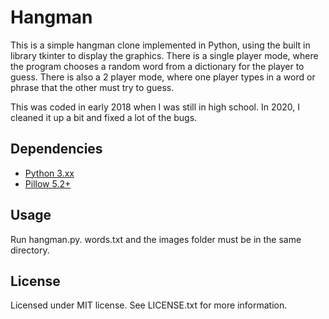 # Hangman

This is a simple hangman clone implemented in Python, using the built in library tkinter to display the graphics. There is a single player mode, where the program chooses a random word from a dictionary for the player to guess. There is also a 2 player mode, where one player types in a word or phrase that the other must try to guess.

This was coded in early 2018 when I was still in high school. In 2020, I cleaned it up a bit and fixed a lot of the bugs.


## Dependencies
* [Python 3.xx](https://www.python.org/downloads/) 
* [Pillow 5.2+](https://pillow.readthedocs.io/en/stable/)

## Usage
Run hangman.py. words.txt and the images folder must be in the same directory.

## License
Licensed under MIT license. See LICENSE.txt for more information.
 

